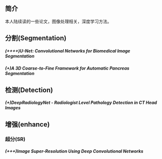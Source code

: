 ## 简介
本人陆续读的一些论文，图像处理相关，深度学习方法。
## 分割(Segmentation)
##### (++++)U-Net: Convolutional Networks for Biomedical Image Segmentation
##### (+)A 3D Coarse-to-Fine Framework for Automatic Pancreas Segmentation

## 检测(Detection)
##### (+)DeepRadiologyNet - Radiologist Level Pathology Detection in CT Head Images

## 增强(enhance)
### 超分(SR)
##### (+++)Image Super-Resolution Using Deep Convolutional Networks
